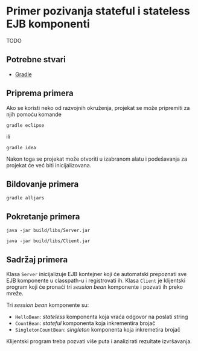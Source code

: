 # Primer pozivanja stateful i stateless EJB komponenti

TODO
## Potrebne stvari

* [Gradle](https://gradle.org)

## Priprema primera

Ako se koristi neko od razvojnih okruženja, projekat se može pripremiti za njih pomoću komande

`gradle eclipse`

ili 

`gradle idea`

Nakon toga se projekat može otvoriti u izabranom alatu i podešavanja za 
projekat će već biti inicijalizovana.

## Bildovanje primera

`gradle alljars`

## Pokretanje primera

`java -jar build/libs/Server.jar`

`java -jar build/libs/Client.jar`

## Sadržaj primera

Klasa `Server` inicijalizuje EJB kontejner koji će automatski prepoznati
sve EJB komponente u classpath-u i registrovati ih. Klasa `Client` je
klijentski program koji će pronaći tri *session bean* komponente i pozvati
ih preko mreže.

Tri *session bean* komponente su:

* `HelloBean`: *stateless* komponenta koja vraća odgovor na poslati string
* `CountBean`: *stateful* komponenta koja inkrementira brojač
* `SingletonCountBean`: *singleton* komponenta koja inkremetira brojač 

Klijentski program treba pozvati više puta i analizirati rezultate 
izvršavanja.